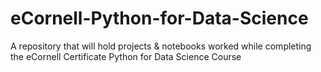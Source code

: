 # eCornell-Python-for-Data-Science
A repository that will hold projects & notebooks worked while completing the eCornell Certificate Python for Data Science Course
